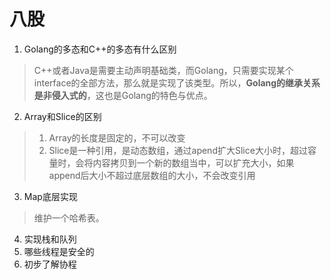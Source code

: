 八股
===

1. Golang的多态和C++的多态有什么区别

> C++或者Java是需要主动声明基础类，而Golang，只需要实现某个interface的全部方法，那么就是实现了该类型。所以，**Golang的继承关系是非侵入式的**，这也是Golang的特色与优点。

2. Array和Slice的区别

> 1. Array的长度是固定的，不可以改变
> 2. Slice是一种引用，是动态数组，通过apend扩大Slice大小时，超过容量时，会将内容拷贝到一个新的数组当中，可以扩充大小，如果append后大小不超过底层数组的大小，不会改变引用

3. Map底层实现

> 维护一个哈希表。

4. 实现栈和队列
5. 哪些线程是安全的
6. 初步了解协程
